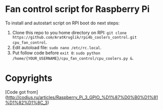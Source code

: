 # Fan control script for Raspberry Pi

To install and autostart script on RPI boot do next steps:

1. Clone this repo to you home directory on RPI: ```git clone https://github.com/AratKruglik/rpi4b_coolers_control.git cpu_fan_control```.
2. Edit autoload file: ```sudo nano /etc/rc.local```.
3. Put follow code before ``exit 0``: ```sudo python /home/{YOUR_USERNAME}/cpu_fan_control/cpu_coolers.py &```.

# Copyrights
[Code got from] (http://codius.ru/articles/Raspberry_Pi_3_GPIO_%D1%87%D0%B0%D1%81%D1%82%D1%8C_3)

